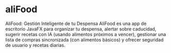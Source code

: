 # aliFood
AliFood: Gestión Inteligente de tu Despensa  AliFood es una app de escritorio JavaFX para organizar tu despensa, alertar sobre caducidad, sugerir recetas con IA (usando alimentos próximos a vencer), gestionar una lista de compras sincronizada (con alimentos básicos) y ofrecer seguridad de usuario y recetas diarias.
